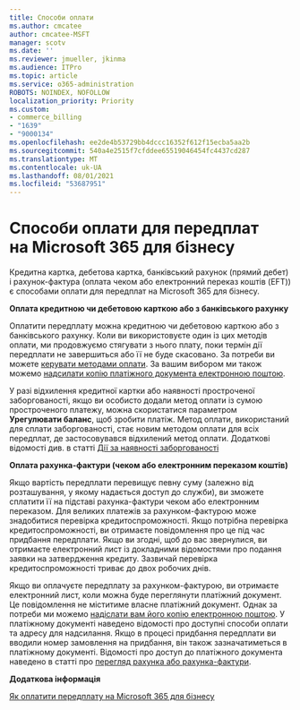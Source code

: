 ```yaml
---
title: Способи оплати
ms.author: cmcatee
author: cmcatee-MSFT
manager: scotv
ms.date: ''
ms.reviewer: jmueller, jkinma
ms.audience: ITPro
ms.topic: article
ms.service: o365-administration
ROBOTS: NOINDEX, NOFOLLOW
localization_priority: Priority
ms.custom:
- commerce_billing
- "1639"
- "9000134"
ms.openlocfilehash: ee2de4b53729bb4dccc16352f612f15ecba5aa2b
ms.sourcegitcommit: 540a4e2515f7cfddee65519046454fc4437cd287
ms.translationtype: MT
ms.contentlocale: uk-UA
ms.lasthandoff: 08/01/2021
ms.locfileid: "53687951"
---
```

# <a name="payment-options-for-microsoft-365-for-business-subscriptions"></a>Способи оплати для передплат на Microsoft 365 для бізнесу
  
Кредитна картка, дебетова картка, банківський рахунок (прямий дебет) і рахунок-фактура (оплата чеком або електронний переказ коштів (EFT)) є способами оплати для передплат на Microsoft 365 для бізнесу.
  
**Оплата кредитною чи дебетовою карткою або з банківського рахунку**
  
Оплатити передплату можна кредитною чи дебетовою карткою або з банківського рахунку. Коли ви використовуєте один із цих методів оплати, ми продовжуємо стягувати з нього плату, поки термін дії передплати не завершиться або її не буде скасовано. За потреби ви можете [керувати методами оплати](/microsoft-365/commerce/billing-and-payments/manage-payment-methods). За вашим вибором ми також можемо [надсилати копію платіжного документа електронною поштою](/microsoft-365/commerce/billing-and-payments/view-your-bill-or-invoice#receive-a-copy-of-your-billing-statement-in-email).

У разі відхилення кредитної картки або наявності простроченої заборгованості, якщо ви особисто додали метод оплати із сумою простроченого платежу, можна скористатися параметром **Урегулювати баланс**, щоб зробити платіж. Метод оплати, використаний для сплати заборгованості, стає новим методом оплати для всіх передплат, де застосовувався відхилений метод оплати. Додаткові відомості див. в статті [Дії за наявності заборгованості](/microsoft-365/commerce/billing-and-payments/pay-for-your-subscription#what-if-i-have-an-outstanding-balance)

**Оплата рахунка-фактури (чеком або електронним переказом коштів)**
  
Якщо вартість передплати перевищує певну суму (залежно від розташування, у якому надається доступ до служби), ви зможете сплатити її на підставі рахунка-фактури чеком або електронним переказом. Для великих платежів за рахунком-фактурою може знадобитися перевірка кредитоспроможності. Якщо потрібна перевірка кредитоспроможності, ви отримаєте повідомлення про це під час придбання передплати. Якщо ви згодні, щоб до вас звернулися, ви отримаєте електронний лист із докладними відомостями про подання заявки на затвердження кредиту. Зазвичай перевірка кредитоспроможності триває до двох робочих днів.

Якщо ви оплачуєте передплату за рахунком-фактурою, ви отримаєте електронний лист, коли можна буде переглянути платіжний документ. Це повідомлення не міститиме власне платіжний документ. Однак за потреби ми можемо [надіслати вам його копію електронною поштою](/microsoft-365/commerce/billing-and-payments/view-your-bill-or-invoice#receive-a-copy-of-your-billing-statement-in-email). У платіжному документі наведено відомості про доступні способи оплати та адресу для надсилання. Якщо в процесі придбання передплати ви вводили номер замовлення на придбання, він також зазначатиметься в платіжному документі. Відомості про доступ до платіжного документа наведено в статті про [перегляд рахунка або рахунка-фактури](/microsoft-365/commerce/billing-and-payments/view-your-bill-or-invoice).
  
**Додаткова інформація**
  
[Як оплатити передплату на Microsoft 365 для бізнесу](/microsoft-365/commerce/billing-and-payments/pay-for-your-subscription)